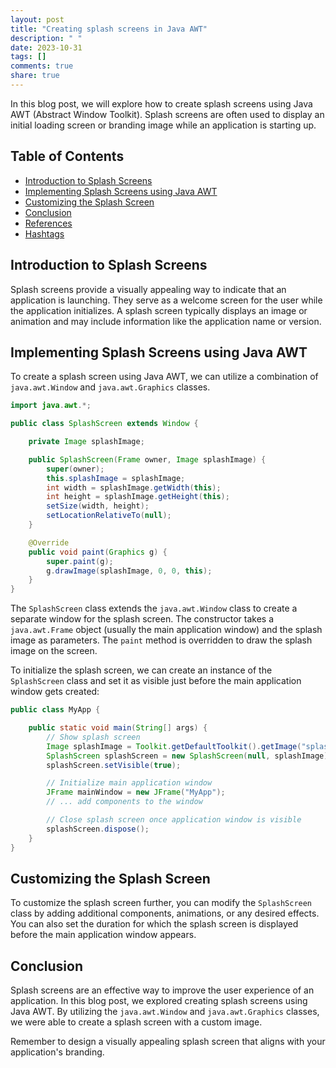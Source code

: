 ```yaml
---
layout: post
title: "Creating splash screens in Java AWT"
description: " "
date: 2023-10-31
tags: []
comments: true
share: true
---
```


In this blog post, we will explore how to create splash screens using Java AWT (Abstract Window Toolkit). Splash screens are often used to display an initial loading screen or branding image while an application is starting up.

## Table of Contents
- [Introduction to Splash Screens](#introduction-to-splash-screens)
- [Implementing Splash Screens using Java AWT](#implementing-splash-screens-using-java-awt)
- [Customizing the Splash Screen](#customizing-the-splash-screen)
- [Conclusion](#conclusion)
- [References](#references)
- [Hashtags](#hashtags)

## Introduction to Splash Screens

Splash screens provide a visually appealing way to indicate that an application is launching. They serve as a welcome screen for the user while the application initializes. A splash screen typically displays an image or animation and may include information like the application name or version.

## Implementing Splash Screens using Java AWT

To create a splash screen using Java AWT, we can utilize a combination of `java.awt.Window` and `java.awt.Graphics` classes.

```java
import java.awt.*;

public class SplashScreen extends Window {

    private Image splashImage;

    public SplashScreen(Frame owner, Image splashImage) {
        super(owner);
        this.splashImage = splashImage;
        int width = splashImage.getWidth(this);
        int height = splashImage.getHeight(this);
        setSize(width, height);
        setLocationRelativeTo(null);
    }

    @Override
    public void paint(Graphics g) {
        super.paint(g);
        g.drawImage(splashImage, 0, 0, this);
    }
}
```

The `SplashScreen` class extends the `java.awt.Window` class to create a separate window for the splash screen. The constructor takes a `java.awt.Frame` object (usually the main application window) and the splash image as parameters. The `paint` method is overridden to draw the splash image on the screen.

To initialize the splash screen, we can create an instance of the `SplashScreen` class and set it as visible just before the main application window gets created:

```java
public class MyApp {

    public static void main(String[] args) {
        // Show splash screen
        Image splashImage = Toolkit.getDefaultToolkit().getImage("splash.png");
        SplashScreen splashScreen = new SplashScreen(null, splashImage);
        splashScreen.setVisible(true);

        // Initialize main application window
        JFrame mainWindow = new JFrame("MyApp");
        // ... add components to the window

        // Close splash screen once application window is visible
        splashScreen.dispose();
    }
}
```

## Customizing the Splash Screen

To customize the splash screen further, you can modify the `SplashScreen` class by adding additional components, animations, or any desired effects. You can also set the duration for which the splash screen is displayed before the main application window appears.

## Conclusion

Splash screens are an effective way to improve the user experience of an application. In this blog post, we explored creating splash screens using Java AWT. By utilizing the `java.awt.Window` and `java.awt.Graphics` classes, we were able to create a splash screen with a custom image.

Remember to design a visually appealing splash screen that aligns with your application's branding.